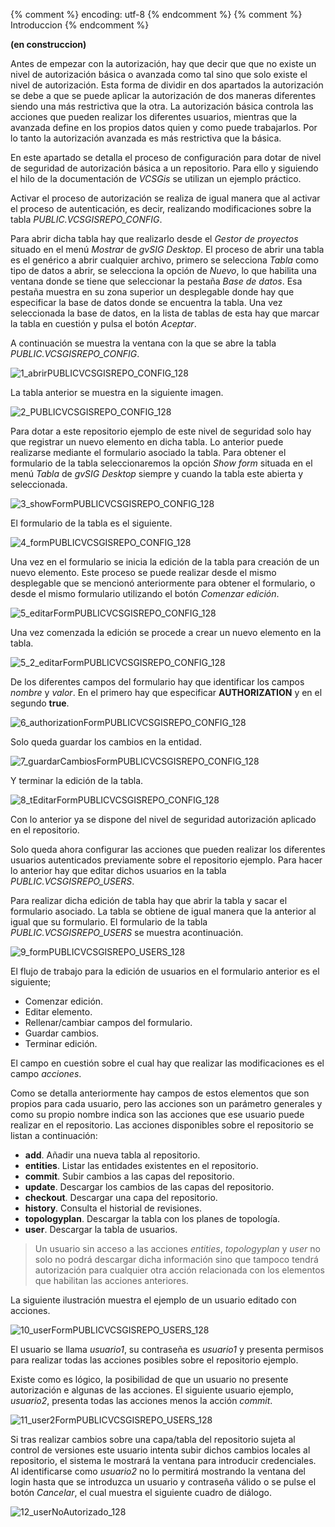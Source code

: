 {% comment %} encoding: utf-8 {% endcomment %}
{% comment %} Introduccion {% endcomment %} 

**(en construccion)**

Antes de empezar con la autorización, hay que decir que que no existe un nivel de autorización básica 
o avanzada como tal sino que solo existe el nivel de autorización. Esta forma de dividir en dos apartados 
la autorización se debe a que se puede aplicar la autorización de dos maneras diferentes siendo una más 
restrictiva que la otra. La autorización básica controla las acciones que pueden realizar los diferentes usuarios,
mientras que la avanzada define en los propios datos quien y como puede trabajarlos. Por lo tanto la autorización
avanzada es más restrictiva que la básica.

En este apartado se detalla el proceso de configuración para dotar de nivel de seguridad de autorización básica a un 
repositorio. Para ello y siguiendo el hilo de la documentación de *VCSGis* se utilizan un ejemplo práctico.

Activar el proceso de autorización se realiza de igual manera que al activar el proceso de autenticación, es decir,
realizando modificaciones sobre la tabla *PUBLIC.VCSGISREPO_CONFIG*.

Para abrir dicha tabla hay que realizarlo desde el *Gestor de proyectos* situado en el menú *Mostrar* de 
*gvSIG Desktop*. El proceso de abrir una tabla es el genérico a abrir cualquier archivo, primero se 
selecciona *Tabla* como tipo de datos a abrir, se selecciona la opción de *Nuevo*, lo que habilita una 
ventana donde se tiene que seleccionar la pestaña *Base de datos*. Esa pestaña muestra en su zona superior
un desplegable donde hay que especificar la base de datos donde se encuentra la tabla. 
Una vez seleccionada la base de datos, en la lista de tablas de esta hay que marcar la tabla 
en cuestión y pulsa el botón *Aceptar*.

A continuación se muestra la ventana con la que se abre la tabla *PUBLIC.VCSGISREPO_CONFIG*.

![1_abrirPUBLICVCSGISREPO_CONFIG_128](autorizacion_basica_files/1_abrirPUBLICVCSGISREPO_CONFIG_128.png)

La tabla anterior se muestra en la siguiente imagen.

![2_PUBLICVCSGISREPO_CONFIG_128](autorizacion_basica_files/2_PUBLICVCSGISREPO_CONFIG_128.png)

Para dotar a este repositorio ejemplo de este nivel de seguridad solo hay que registrar un nuevo elemento en
dicha tabla. Lo anterior puede realizarse mediante el formulario asociado la tabla. 
Para obtener el formulario de la tabla seleccionaremos la opción *Show form* situada en el menú 
*Tabla* de *gvSIG Desktop* siempre y cuando la tabla este abierta y seleccionada.

![3_showFormPUBLICVCSGISREPO_CONFIG_128](autorizacion_basica_files/3_showFormPUBLICVCSGISREPO_CONFIG_128.png)

El formulario de la tabla es el siguiente.

![4_formPUBLICVCSGISREPO_CONFIG_128](autorizacion_basica_files/4_formPUBLICVCSGISREPO_CONFIG_128.png)

Una vez en el formulario se inicia la edición de la tabla para creación de un nuevo elemento. 
Este proceso se puede realizar desde el mismo desplegable que se mencionó anteriormente para obtener 
el formulario, o desde el mismo formulario utilizando el botón *Comenzar edición*.

![5_editarFormPUBLICVCSGISREPO_CONFIG_128](autorizacion_basica_files/5_editarFormPUBLICVCSGISREPO_CONFIG_128.png)

Una vez comenzada la edición se procede a crear un nuevo elemento en la tabla.

![5_2_editarFormPUBLICVCSGISREPO_CONFIG_128](autenticacion_files/5_2_editarFormPUBLICVCSGISREPO_CONFIG_128.png)

De los diferentes campos del formulario hay que identificar los campos *nombre* y *valor*. En el primero hay que 
especificar **AUTHORIZATION** y en el segundo **true**.

![6_authorizationFormPUBLICVCSGISREPO_CONFIG_128](autorizacion_basica_files/6_authorizationFormPUBLICVCSGISREPO_CONFIG_128.png)

Solo queda guardar los cambios en la entidad.

![7_guardarCambiosFormPUBLICVCSGISREPO_CONFIG_128](autorizacion_basica_files/7_guardarCambiosFormPUBLICVCSGISREPO_CONFIG_128.png)

Y terminar la edición de la tabla.

![8_tEditarFormPUBLICVCSGISREPO_CONFIG_128](autorizacion_basica_files/8_tEditarFormPUBLICVCSGISREPO_CONFIG_128.png)

Con lo anterior ya se dispone del nivel de seguridad autorización aplicado en el repositorio. 

Solo queda ahora configurar las acciones que pueden realizar los diferentes usuarios autenticados previamente sobre el 
repositorio ejemplo. Para hacer lo anterior hay que editar dichos usuarios en la tabla *PUBLIC.VCSGISREPO_USERS*.

Para realizar dicha edición de tabla hay que abrir la tabla y sacar el formulario asociado. La tabla se obtiene
de igual manera que la anterior al igual que su formulario. El formulario de la tabla *PUBLIC.VCSGISREPO_USERS* se 
muestra acontinuación.

![9_formPUBLICVCSGISREPO_USERS_128](autorizacion_basica_files/9_formPUBLICVCSGISREPO_USERS_128.png)

El flujo de trabajo para la edición de usuarios  en el formulario anterior es el siguiente;
 * Comenzar edición.
 * Editar elemento.
 * Rellenar/cambiar campos del formulario.
 * Guardar cambios.
 * Terminar edición.

El campo en cuestión sobre el cual hay que realizar las modificaciones es el campo *acciones*.

Como se detalla anteriormente hay campos de estos elementos que son propios para cada usuario,
pero las acciones son un parámetro generales y como su propio nombre indica son las acciones 
que ese usuario puede realizar en el repositorio.
Las acciones disponibles sobre el repositorio se listan a continuación:
 * **add**. Añadir una nueva tabla al repositorio.
 * **entities**. Listar las entidades existentes en el repositorio.
 * **commit**. Subir cambios a las capas del repositorio.
 * **update**. Descargar los cambios de las capas del repositorio.
 * **checkout**. Descargar una capa del repositorio.
 * **history**. Consulta el historial de revisiones.
 * **topologyplan**. Descargar la tabla con los planes de topología.
 * **user**. Descargar la tabla de usuarios.

 > Un usuario sin acceso a las acciones *entities*, *topologyplan* y *user* no solo no podrá descargar dicha 
 información sino que tampoco tendrá autorización para cualquier otra acción relacionada con los elementos 
 que habilitan las acciones anteriores.

La siguiente ilustración muestra el ejemplo de un usuario editado con acciones.

![10_userFormPUBLICVCSGISREPO_USERS_128](autorizacion_basica_files/10_userFormPUBLICVCSGISREPO_USERS_128.png)

El usuario se llama *usuario1*, su contraseña es *usuario1* y presenta permisos para realizar todas las acciones
posibles sobre el repositorio ejemplo.

Existe como es lógico, la posibilidad de que un usuario no presente autorización e algunas de las acciones. El
siguiente usuario ejemplo, *usuario2*, presenta todas las acciones menos la acción *commit*.

![11_user2FormPUBLICVCSGISREPO_USERS_128](autorizacion_basica_files/11_user2FormPUBLICVCSGISREPO_USERS_128.png)

Si tras realizar cambios sobre una capa/tabla del repositorio sujeta al control de versiones este usuario
intenta subir dichos cambios locales al repositorio, el sistema le mostrará la ventana para introducir credenciales.
Al identificarse como *usuario2* no lo permitirá mostrando la ventana del login hasta que se introduzca un usuario
y contraseña válido o se pulse el botón *Cancelar*, el cual muestra el siguiente cuadro de diálogo.

![12_userNoAutorizado_128](autorizacion_basica_files/12_userNoAutorizado_128.png)




